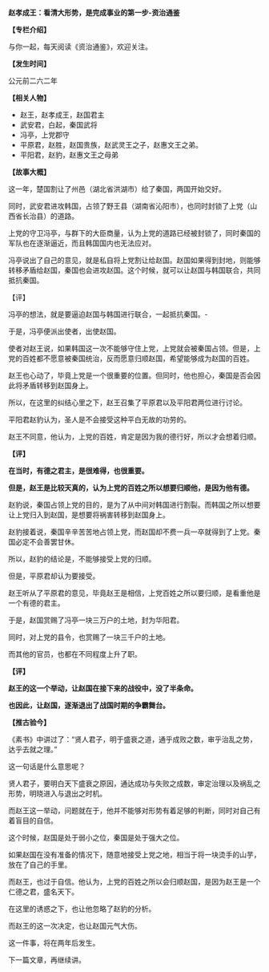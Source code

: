**赵孝成王：看清大形势，是完成事业的第一步-资治通鉴**

**【专栏介绍】**

与你一起，每天阅读《资治通鉴》，欢迎关注。

**【发生时间】**

公元前二六二年

**【相关人物】**

- 赵王，赵孝成王，赵国君主
- 武安君，白起，秦国武将
- 冯亭，上党郡守
- 平原君，赵胜，赵国贵族，赵武灵王之子，赵惠文王之弟。
- 平阳君，赵豹，赵惠文王之母弟

**【故事大概】**

这一年，楚国割让了州邑（湖北省洪湖市）给了秦国，两国开始交好。

同时，武安君进攻韩国，占领了野王县（湖南省沁阳市），也同时封锁了上党（山西省长治县）的道路。

上党的守卫冯亭，与群下的大臣商量，认为上党的道路已经被封锁了，同时秦国的军队也在逐渐逼近，而且韩国国内也无法应对。

冯亭说出了自己的意见，就是私自将上党割让给赵国。赵国如果得到封地，则能够转移矛盾给赵国，秦国也会进攻赵国。这个时候，就可以让赵国与韩国联合，共同抵抗秦国。

【评】

冯亭的想法，就是要逼迫赵国与韩国进行联合，一起抵抗秦国。-

于是，冯亭便派出使者，出使赵国。

使者对赵王说，如果韩国这一次不能够守住上党，上党就会被秦国占领。但是，上党的百姓都不愿意被秦国统治，反而愿意归顺赵国，希望能够成为赵国的百姓。

赵王也心动了，毕竟上党是一个很重要的位置。但同时，他也担心，秦国是否会因此将矛盾转移到赵国身上。

所以，在这里的纠结心里之下，赵王召集了平原君以及平阳君两位进行讨论。

平阳君赵豹认为，圣人是不会接受这种平白无故的功劳的。

赵王不同意，他认为，上党的百姓，肯定是因为我的德行好，所以才会想着归顺。

**【评】**

**在当时，有德之君主，是很难得，也很重要。**

**但是，赵王是比较天真的，认为上党的百姓之所以想要归顺他，是因为他有德。**

赵豹说，秦国占领上党的目的，是为了从中间对韩国进行割裂。而韩国之所以想要让上党归入到赵国，是想要将祸害转移到赵国身上。

赵豹接着说，秦国辛辛苦苦地占领上党，而赵国却不费一兵一卒就得到了上党。秦国必定不会善罢甘休。

所以，赵豹的结论是，不能够接受上党的归顺。

但是，平原君却认为要接受。

赵王听从了平原君的意见，毕竟赵王是相信，上党百姓之所以要归顺，是看重他是一个有德的君主。

于是，赵国赏赐了冯亭一块三万户的土地，封为华阳君。

同时，对上党的县令，也赏赐了一块三千户的土地。

而其他的官员，也都在不同程度上升了职。

**【评】**

**赵王的这一个举动，让赵国在接下来的战役中，没了半条命。**

**也因此，让赵国，逐渐退出了战国时期的争霸舞台。**

**【推古验今】**

《素书》中讲过了：“贤人君子，明于盛衰之道，通乎成败之数，审乎治乱之势，达乎去就之理。”

这一句话是什么意思呢？

贤人君子，要明白天下盛衰之原因，通达成功与失败之成数，审定治理以及祸乱之形势，明晓进入与退出之时机。

而赵王这一举动，问题就在于，他并不能够对形势有着足够的判断，同时对自己有着盲目的自信。

这个时候，赵国是处于弱小之位，秦国是处于强大之位。

如果赵国在没有准备的情况下，随意地接受上党之地，相当于将一块烫手的山芋，放在了自己的手里。

而赵王，也过于自信。他认为，上党的百姓之所以会归顺赵国，是因为赵王是一个仁德之君，盛名天下。

在这里的诱惑之下，也让他忽略了赵豹的分析。

而赵王的这一次决定，也让赵国元气大伤。

这一件事，将在两年后发生。

下一篇文章，再继续讲。